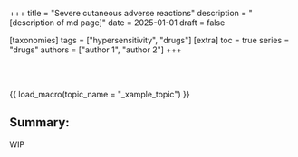 +++
title = "Severe cutaneous adverse reactions"
description = "[description of md page]"
date = 2025-01-01
draft = false

[taxonomies]
tags = ["hypersensitivity", "drugs"]
[extra]
toc = true
series = "drugs"
authors = ["author 1", "author 2"]
+++

</br>
</br>

{{ load_macro(topic_name = "_xample_topic") }}

## Summary:

WIP
